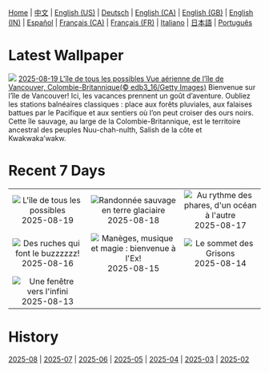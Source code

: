 [Home](../README.md) | [中文](zh-CN.md) | [English (US)](en-US.md) | [Deutsch](de-DE.md) | [English (CA)](en-CA.md) | [English (GB)](en-GB.md) | [English (IN)](en-IN.md) | [Español](es-ES.md) | [Français (CA)](fr-CA.md) | [Français (FR)](fr-FR.md) | [Italiano](it-IT.md) | [日本語](ja-JP.md) | [Português](pt-BR.md)

# Latest Wallpaper
![](https://www.bing.com/th?id=OHR.VanIsland_FR-CA6726898164_UHD.jpg)
[2025-08-19 L'île de tous les possibles Vue aérienne de l’île de Vancouver, Colombie-Britannique(© edb3_16/Getty Images)](https://www.bing.com/th?id=OHR.VanIsland_FR-CA6726898164_UHD.jpg)
Bienvenue sur l’île de Vancouver! Ici, les vacances prennent un goût d’aventure. Oubliez les stations balnéaires classiques : place aux forêts pluviales, aux falaises battues par le Pacifique et aux sentiers où l’on peut croiser des ours noirs. Cette île sauvage, au large de la Colombie-Britannique, est le territoire ancestral des peuples Nuu-chah-nulth, Salish de la côte et Kwakwaka’wakw.

# Recent 7 Days
|  |  |  |
|:---:|:---:|:---:|
| ![](https://www.bing.com/th?id=OHR.VanIsland_FR-CA6726898164_400x240.jpg "L'île de tous les possibles") 2025-08-19 | ![](https://www.bing.com/th?id=OHR.AvalancheLake_FR-CA6587047706_400x240.jpg "Randonnée sauvage en terre glaciaire") 2025-08-18 | ![](https://www.bing.com/th?id=OHR.LyngvigLighthouse_FR-CA6450462994_400x240.jpg "Au rythme des phares, d'un océan à l'autre") 2025-08-17 |
| ![](https://www.bing.com/th?id=OHR.ColorfulBeehives_FR-CA6306812917_400x240.jpg "Des ruches qui font le buzzzzzz!") 2025-08-16 | ![](https://www.bing.com/th?id=OHR.CNExhibit_FR-CA1821188983_400x240.jpg "Manèges, musique et magie : bienvenue à l'Ex!") 2025-08-15 | ![](https://www.bing.com/th?id=OHR.PizNairPeak_FR-CA6049160624_400x240.jpg "Le sommet des Grisons") 2025-08-14 |
| ![](https://www.bing.com/th?id=OHR.CoronaArch_FR-CA5923808590_400x240.jpg "Une fenêtre vers l'infini") 2025-08-13 |  |  |

# History
[2025-08](../archives/wallpaper/fr-CA/w_2025_08.md) | [2025-07](../archives/wallpaper/fr-CA/w_2025_07.md) | [2025-06](../archives/wallpaper/fr-CA/w_2025_06.md) | [2025-05](../archives/wallpaper/fr-CA/w_2025_05.md) | [2025-04](../archives/wallpaper/fr-CA/w_2025_04.md) | [2025-03](../archives/wallpaper/fr-CA/w_2025_03.md) | [2025-02](../archives/wallpaper/fr-CA/w_2025_02.md)
